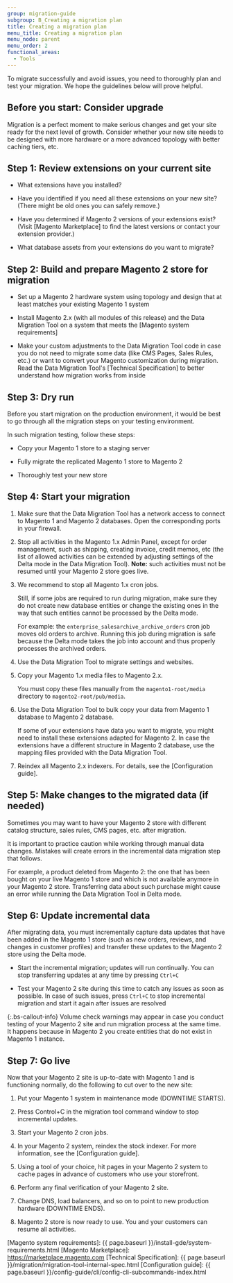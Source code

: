 ```yaml
---
group: migration-guide
subgroup: B_Creating a migration plan
title: Creating a migration plan
menu_title: Creating a migration plan
menu_node: parent
menu_order: 2
functional_areas:
  - Tools
---
```


To migrate successfully and avoid issues, you need to thoroughly plan and test your migration. We hope the guidelines below will prove helpful.

## Before you start: Consider upgrade

Migration is a perfect moment to make serious changes and get your site ready for the next level of growth. Consider whether your new site needs to be designed with more hardware or a more advanced topology with better caching tiers, etc.

## Step 1: Review extensions on your current site

*  What extensions have you installed?

*  Have you identified if you need all these extensions on your new site?  (There might be old ones you can safely remove.)

*  Have you determined if Magento 2 versions of your extensions exist?  (Visit [Magento Marketplace] to find the latest versions or contact your extension provider.)

*  What database assets from your extensions do you want to migrate?

## Step 2: Build and prepare Magento 2 store for migration

*  Set up a Magento 2 hardware system using topology and design that at least matches your existing Magento 1 system

*  Install Magento 2.x (with all modules of this release) and the Data Migration Tool on a system that meets the [Magento system requirements]

*  Make your custom adjustments to the Data Migration Tool code in case you do not need to migrate some data (like CMS Pages, Sales Rules, etc.) or want to convert your Magento customization during migration. Read the Data Migration Tool's [Technical Specification] to better understand how migration works from inside

## Step 3: Dry run

Before you start migration on the production environment, it would be best to go through all the migration steps on your testing environment.

In such migration testing, follow these steps:

*  Copy your Magento 1 store to a staging server

*  Fully migrate the replicated Magento 1 store to Magento 2

*  Thoroughly test your new store

## Step 4: Start your migration

1. Make sure that the Data Migration Tool has a network access to connect to Magento 1 and Magento 2 databases. Open the corresponding ports in your firewall.

1. Stop all activities in the Magento 1.x Admin Panel, except for order management, such as shipping, creating invoice, credit memos, etc (the list of allowed activities can be extended by adjusting settings of the Delta mode in the Data Migration Tool). **Note:** such activities must not be resumed until your Magento 2 store goes live.

1. We recommend to stop all Magento 1.x cron jobs.

   Still, if some jobs are required to run during migration, make sure they do not create new database entities or change the existing ones in the way that such entities cannot be processed by the Delta mode.

   For example: the `enterprise_salesarchive_archive_orders` cron job moves old orders to archive. Running this job during migration is safe because the Delta mode takes the job into account and thus properly processes the archived orders.

1. Use the Data Migration Tool to migrate settings and websites.

1. Copy your Magento 1.x media files to Magento 2.x.

   You must copy these files manually from the `magento1-root/media` directory to `magento2-root/pub/media`.

1. Use the Data Migration Tool to bulk copy your data from Magento 1 database to Magento 2 database.

   If some of your extensions have data you want to migrate, you might need to install these extensions adapted for Magento 2. In case the extensions have a different structure in Magento 2 database, use the mapping files provided with the Data Migration Tool.

1. Reindex all Magento 2.x indexers. For details, see the [Configuration guide].

## Step 5: Make changes to the migrated data (if needed)

Sometimes you may want to have your Magento 2 store with different catalog structure, sales rules, CMS pages, etc. after migration.

It is important to practice caution while working through manual data changes. Mistakes will create errors in the incremental data migration step that follows.

For example, a product deleted from Magento 2: the one that has been bought on your live Magento 1 store and which is not available anymore in your Magento 2 store. Transferring data about such purchase might cause an error while running the Data Migration Tool in Delta mode.

## Step 6: Update incremental data

After migrating data, you must incrementally capture data updates that have been added in the Magento 1 store (such as new orders, reviews, and changes in customer profiles) and transfer these updates to the Magento 2 store using the Delta mode.

*  Start the incremental migration; updates will run continually. You can stop transferring updates at any time by pressing `Ctrl+C`

*  Test your Magento 2 site during this time to catch any issues as soon as possible. In case of such issues, press `Ctrl+C` to stop incremental migration and start it again after issues are resolved

 {:.bs-callout-info}
Volume check warnings may appear in case you conduct testing of your Magento 2 site and run migration process at the same time. It happens because in Magento 2 you create entities that do not exist in Magento 1 instance.

## Step 7: Go live

Now that your Magento 2 site is up-to-date with Magento 1 and is functioning normally, do the following to cut over to the new site:

1. Put your Magento 1 system in maintenance mode (DOWNTIME STARTS).

1. Press Control+C in the migration tool command window to stop incremental updates.

1. Start your Magento 2 cron jobs.

1. In your Magento 2 system, reindex the stock indexer. For more information, see the [Configuration guide].

1. Using a tool of your choice, hit pages in your Magento 2 system to cache pages in advance of customers who use your storefront.

1. Perform any final verification of your Magento 2 site.

1. Change DNS, load balancers, and so on to point to new production hardware (DOWNTIME ENDS).

1. Magento 2 store is now ready to use. You and your customers can resume all activities.

<!-- LINK ADDRESSES -->
[Magento system requirements]: {{ page.baseurl }}/install-gde/system-requirements.html
[Magento Marketplace]: https://marketplace.magento.com
[Technical Specification]: {{ page.baseurl }}/migration/migration-tool-internal-spec.html
[Configuration guide]: {{ page.baseurl }}/config-guide/cli/config-cli-subcommands-index.html
